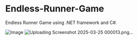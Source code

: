# Endless-Runner-Game
Endless Runner Game using .NET framework and C#.

![Image](https://github.com/user-attachments/assets/b1ab7b13-12d2-43e2-aeb8-1a958103f89b)
![Uploading Screenshot 2025-03-25 000013.png…]()

